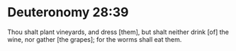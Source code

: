 # Deuteronomy 28:39

Thou shalt plant vineyards, and dress [them], but shalt neither drink [of] the wine, nor gather [the grapes]; for the worms shall eat them.
